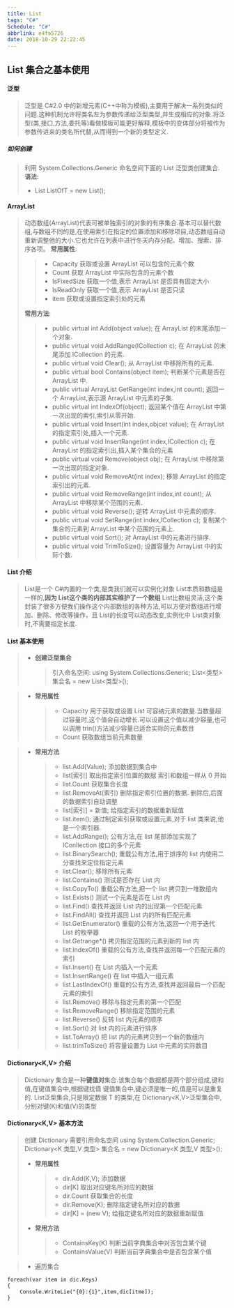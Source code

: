 ```yaml
---
title: List
tags: "C#"
Schedule: "C#"
abbrlink: e4fa5726
date: 2018-10-29 22:22:45
---
```


## List 集合之基本使用

#### 泛型

> 泛型是 C#2.0 中的新增元素(C++中称为模板),主要用于解决一系列类似的问题.这种机制允许将类名左为参数传递给泛型类型,并生成相应的对象.将泛型(类,接口,方法,委托等)看做模板可能更好解释,模板中的变体部分将被作为参数传进来的类名所代替,从而得到一个新的类型定义.

##### 如何创建

> 利用 System.Collections.Generic 命名空间下面的 List 泛型类创建集合.
> **语法:**
>
> - List<T> ListOfT = new List<T>();

#### ArrayList

> 动态数组(ArrayList)代表可被单独索引的对象的有序集合.基本可以替代数组,与数组不同的是,在使用索引在指定的位置添加和移除项目,动态数组自动重新调整他的大小.它也允许在列表中进行冬天内存分配、增加、搜索、排序各项。
> **常用属性**:
>
> > - Capacity 获取或设置 ArrayList 可以包含的元素个数
> > - Count 获取 ArrayList 中实际包含的元素个数
> > - IsFixedSize 获取一个值,表示 ArrayList 是否具有固定大小
> > - IsReadOnly 获取一个值,表示 ArrayList 是否只读
> > - item 获取或设置指定索引处的元素
>
> **常用方法**:
>
> > - public virtual int Add(object value); 在 ArrayList 的末尾添加一个对象.
> > - public virtual void AddRange(ICollection c); 在 ArrayList 的末尾添加 ICollection 的元素.
> > - public virtual void Clear(); 从 ArrayList 中移除所有的元素.
> > - public virtual bool Contains(object item); 判断某个元素是否在 ArrayList 中.
> > - public virtual ArrayList GetRange(int index,int count); 返回一个 ArrayList,表示源 ArrayList 中元素的子集.
> > - public virtual int IndexOf(object); 返回某个值在 ArrayList 中第一次出现的索引,索引从零开始.
> > - public virtual void Insert(int index,objcet value); 在 ArrayList 的指定索引处,插入一个元素.
> > - public virtual void InsertRange(int index,ICollection c); 在 ArrayList 的指定索引出,插入某个集合的元素
> > - public virtual void Remove(object obj); 在 ArrayList 中移除第一次出现的指定对象.
> > - public virtual void RemoveAt(int index); 移除 ArrayList 的指定索引出的元素.
> > - public virtual void RemoveRange(int index,int count); 从 ArrayList 中移除某个范围的元素.
> > - public virtual void Reverse(); 逆转 ArrayList 中元素的顺序.
> > - public virtual void SetRange(int index,ICollection c); 复制某个集合的元素到 ArrayList 中某个范围的元素上.
> > - public virtual void Sort(); 对 ArrayList 中的元素进行排序.
> > - public virtual void TrimToSize(); 设置容量为 ArrayList 中的实际个数.

#### List<T> 介绍

> List<T>是一个 C#内置的一个类,是类我们就可以实例化对象
> List<T>本质和数组是一样的,**因为 List<T>这个类的内部其实维护了一个数组**
> List<T>比数组灵活,这个类封装了很多方便我们操作这个内部数组的各种方法,可以方便对数组进行增加、删除、修改等操作，且 List<T>的长度可以动态改变,实例化中 List<T>类对象时,不需要指定长度.

#### List<T> 基本使用

> - **创建泛型集合**
>   > 引入命名空间: using System.Collections.Generic;
>   > List<类型> 集合名 = new List<类型>();

> - **常用属性**
>   > - Capacity 用于获取或设置 List 可容纳元素的数量.当数量超过容量时,这个值会自动增长.可以设置这个值以减少容量,也可以调用 trin()方法减少容量已适合实际的元素数目
>   > - Count 获取数组当前元素数量

> - **常用方法**
>   > - list.Add(Value); 添加数据到集合中
>   > - list[索引] 取出指定索引位置的数据 索引和数组一样从 0 开始
>   > - list.Count 获取集合长度
>   > - list.RemoveAt(索引) 删除指定索引位置的数据. 删除后,后面的数据索引自动调整
>   > - list[索引] = 新值; 给指定索引的数据重新赋值
>   > - list.item(); 通过制定索引获取或设置元素,对于 list 类来说,他是一个索引器.
>   > - list.AddRange(); 公有方法,在 list 尾部添加实现了 IConllection 接口的多个元素
>   > - list.BinarySearch(); 重载公有方法,用于排序的 list 内使用二分查找来定位指定元素
>   > - list.Clear(); 移除所有元素
>   > - list.Contains() 测试是否存在 List 内
>   > - list.CopyTo() 重载公有方法,把一个 list 拷贝到一堆数组内
>   > - list.Exists() 测试一个元素是否在 List 内
>   > - list.Find() 查找并返回 List 内的出现第一个匹配元素
>   > - list.FindAll() 查找并返回 List 内的所有匹配元素
>   > - list.GetEnumerator() 重载的公有方法,返回一个用于迭代 List 的枚举器
>   > - list.Getrange\*() 拷贝指定范围的元素到新的 list 内
>   > - list.IndexOf() 重载的公有方法,查找并返回每一个匹配元素的索引
>   > - list.Insert() 在 List 内插入一个元素
>   > - list.InsertRange() 在 list 中插入一组元素
>   > - list.LastIndexOf() 重载的公有方法,查找并返回最后一个匹配元素的索引
>   > - list.Remove() 移除与指定元素的第一个匹配
>   > - list.RemoveRange() 移除指定范围的元素
>   > - list.Reverse() 反转 list 内元素的顺序
>   > - list.Sort() 对 list 内的元素进行排序
>   > - list.ToArray() 把 list 内的元素拷贝到一个新的数组内
>   > - list.trimToSize() 将容量设置为 List 中元素的实际数目

#### Dictionary<K,V> 介绍

> Dictionary 集合是一种**键值对**集合.该集合每个数据都是两个部分组成,键和值,在键值集合中,根据键找值
> 键值集合中,键必须是唯一的,值是可以是重复的.
> List<T>泛型集合,只是限定数据 T 的类型,在 Dictionary<K,V>泛型集合中,分别对键(K)和值(V)的类型

#### Dictionary<K,V> 基本方法

> 创建 Dictionary 需要引用命名空间 using System.Collection.Generic;
> Dictionary<K 类型,V 类型> 集合名 = new Dictionary<K 类型,V 类型>();
>
> - **常用属性**
>   > - dir.Add(K,V); 添加数据
>   > - dir[K] 取出对应键名所对应的数据
>   > - dir.Count 获取集合的长度
>   > - dir.Remove(K); 删除指定键名所对应的数据
>   > - dir[K] = (new V); 给指定键名所对应的数据重新赋值
> - **常用方法**
>   > - ContainsKey(K) 判断当前字典集合中对否包含某个键
>   > - ContainsValue(V) 判断当前字典集合中是否包含某个值

> - 遍历集合

```
foreach(var item in dic.Keys)
{
    Console.WriteLie("{0}:{1}",item,dic[itme]);
}
```
